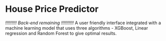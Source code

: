# House Price Predictor


*!!!!!!!!! Back-end remaining !!!!!!!!!!*
A user friendly interface integrated with a machine learning model that uses three algorithms - XGBoost, Linear regression and Random Forest to give optimal results.
